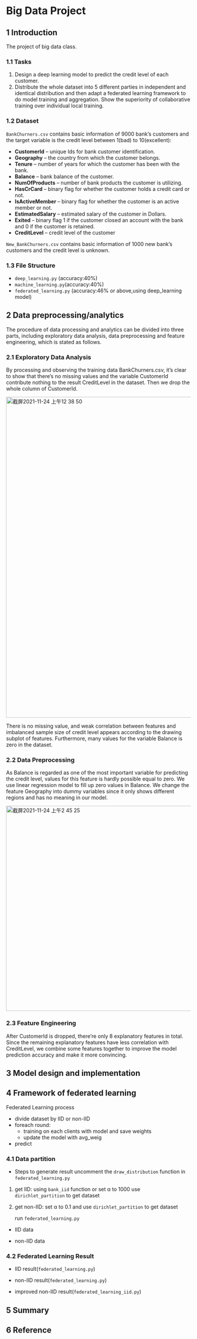 # Big Data Project
## 1 Introduction
The project of big data class.
### 1.1 Tasks
1. Design a deep learning model to predict the credit level of each customer.
2. Distribute the whole dataset into 5 different parties in independent and identical distribution and then adapt a federated learning framework to do model training and aggregation. Show the superiority of collaborative training over individual local training.
### 1.2 Dataset
`BankChurners.csv` contains basic information of 9000 bank’s customers and the target variable is the credit level between 1(bad) to 10(excellent):
- **CustomerId** – unique Ids for bank customer identification.
- **Geography** – the country from which the customer belongs.
- **Tenure** – number of years for which the customer has been with the bank.
- **Balance** – bank balance of the customer.
- **NumOfProducts** – number of bank products the customer is utilizing.
- **HasCrCard** – binary flag for whether the customer holds a credit card or not.
- **IsActiveMember** – binary flag for whether the customer is an active member or not.
- **EstimatedSalary** – estimated salary of the customer in Dollars.
- **Exited** – binary flag 1 if the customer closed an account with the bank and 0 if the customer is retained.
- **CreditLevel** – credit level of the customer

`New_BankChurners.csv` contains basic information of 1000 new bank’s customers and the credit level is unknown.

### 1.3 File Structure
- `deep_learning.py` (accuracy:40%)
- `machine_learning.py`(accuracy:40%)
- `federated_learning.py` (accuracy:46% or above,using deep_learning model)

## 2 Data preprocessing/analytics
The procedure of data processing and analytics can be divided into three parts, including exploratory data analysis, data preprocessing and feature engineering, which is stated as follows.  
### 2.1 Exploratory Data Analysis
By processing and observing the training data BankChurners.csv, it’s clear to show that there’s no missing values and the variable CustomerId contribute nothing to the result CreditLevel in the dataset. Then we drop the whole column of CustomerId. 

<img width="874" alt="截屏2021-11-24 上午12 38 50" src="https://user-images.githubusercontent.com/93926853/143077735-97826a64-3b8f-4d21-98e9-1f295aed714d.png">  
  
There is no missing value, and weak correlation between features and imbalanced sample size of credit level appears according to the drawing subplot of features. Furthermore, many values for the variable Balance is zero in the dataset.   



### 2.2 Data Preprocessing
As Balance is regarded as one of the most important variable for predicting the credit level, values for this feature is hardly possible equal to zero. We use linear regression model to fill up zero values in Balance. We change the feature Geography into dummy variables since it only shows different regions and has no meaning in our model. 

  <img width="559" alt="截屏2021-11-24 上午2 45 25" src="https://user-images.githubusercontent.com/93926853/143085135-94ac6712-f413-419f-8d66-37308fc9b9e9.png">  

### 2.3 Feature Engineering
After CustomerId is dropped, there’re only 8 explanatory features in total. Since the remaining explanatory features have less correlation with CreditLevel, we combine some features together to improve the model prediction accuracy and make it more convincing. 
## 3 Model design and implementation

## 4 Framework of federated learning
Federated Learning process
- divide dataset by IID or non-IID
- foreach round:
     - training on each clients with model and save weights
     - update the model with avg_weig
- predict
### 4.1 Data partition
- Steps to generate result
uncomment the `draw_distribution` function in `federated_learning.py`
1. get IID: using `bank_iid` function or set α to 1000 use `dirichlet_partition` to get dataset
2. get non-IID: set α to 0.1 and use `dirichlet_partition` to get dataset

   run `federated_learning.py`
- IID data

- non-IID data
### 4.2 Federated Learning Result
- IID result(`federated_learning.py`)

- non-IID result(`federated_learning.py`) 

- improved non-IID result(`federated_learning_iid.py`)


## 5 Summary

## 6 Reference

